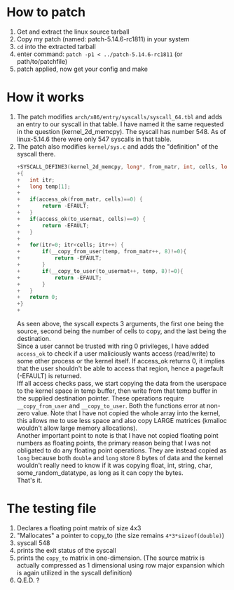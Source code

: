 # How to patch

1. Get and extract the linux source tarball
2. Copy my patch (named: patch-5.14.6-rc1811) in your system
3. `cd` into the extracted tarball
4. enter command: `patch -p1 < ../patch-5.14.6-rc1811` (or path/to/patchfile)
5. patch applied, now get your config and make

# How it works

1. The patch modifies `arch/x86/entry/syscalls/syscall_64.tbl` and adds an entry to our syscall in that table. I have named it the same requested in the question (kernel_2d_memcpy). The syscall has number 548. As of linux-5.14.6 there were only 547 syscalls in that table.
2. The patch also modifies `kernel/sys.c` and adds the "definition" of the syscall there. 
    ```c
    +SYSCALL_DEFINE3(kernel_2d_memcpy, long*, from_matr, int, cells, long*, to_usermat)
    +{
    +	int itr;
    +	long temp[1];
    +
    +	if(access_ok(from_matr, cells)==0) {
    +		return -EFAULT;
    +	}
    +	if(access_ok(to_usermat, cells)==0) {
    +		return -EFAULT;
    +	}
    +
    +	for(itr=0; itr<cells; itr++) {
    +		if(__copy_from_user(temp, from_matr++, 8)!=0){
    +			return -EFAULT;
    +		}
    +		if(__copy_to_user(to_usermat++, temp, 8)!=0){
    +			return -EFAULT;
    +		}
    +	}
    +	return 0;
    +}
    +
    ```
    As seen above, the syscall expects 3 arguments, the first one being the source, second being the number of cells to copy, and the last being the destination.  
    Since a user cannot be trusted with ring 0 privileges, I have added `access_ok` to check if a user maliciously wants access (read/write) to some other process or the kernel itself. If access_ok returns 0, it implies that the user shouldn't be able to access that region, hence a pagefault (-EFAULT) is returned.  
    Iff all access checks pass, we start copying the data from the userspace to the kernel space in temp buffer, then write from that temp buffer in the supplied destination pointer. These operations require `__copy_from_user` and `__copy_to_user`. Both the functions error at non-zero value. Note that I have not copied the whole array into the kernel, this allows me to use less space and also copy LARGE matrices (kmalloc wouldn't allow large memory allocations).  
    Another important point to note is that I have not copied floating point numbers as floating points, the primary reason being that I was not obligated to do any floating point operations. They are instead copied as `long` because both `double` and `long` store 8 bytes of data and the kernel wouldn't really need to know if it was copying float, int, string, char, some_random_datatype, as long as it can copy the bytes.  
    That's it.

# The testing file
1. Declares a floating point matrix of size 4x3
2. "Mallocates" a pointer to copy_to (the size remains `4*3*sizeof(double)`)
3. syscall 548
4. prints the exit status of the syscall
5. prints the `copy_to` matrix in one-dimension. (The source matrix is actually compressed as 1 dimensional using row major expansion which is again utilized in the syscall definition)
6. Q.E.D. ?